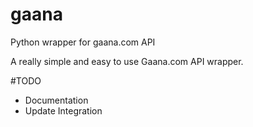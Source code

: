 # gaana
Python wrapper for gaana.com API


A really simple and easy to use Gaana.com API wrapper.




#TODO

- Documentation
- Update Integration
